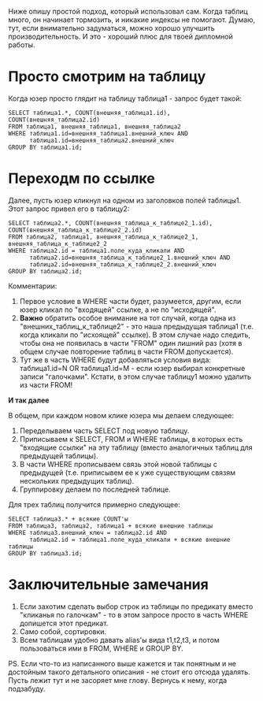 Ниже опишу простой подход, который использовал сам. Когда таблиц много, он начинает тормозить, и никакие индексы не помогают. Думаю, тут, если внимательно задуматься, можно хорошо улучшить производительность. И это - хороший плюс для твоей дипломной работы.

# Просто смотрим на таблицу #

Когда юзер просто глядит на таблицу таблица1 - запрос будет такой:
```
SELECT таблица1.*, COUNT(внешняя_таблица1.id), COUNT(внешняя_таблица2.id)
FROM таблица1, внешняя_таблица1, внешняя_таблица2
WHERE таблица1.id=внешняя_таблица1.внешний_ключ AND
      таблица1.id=внешняя_таблица2.внешний_ключ
GROUP BY таблица1.id;
```

# Переходм по ссылке #

Далее, пусть юзер кликнул на одном из заголовков полей таблицы1. Этот запрос привел его в таблицу2:

```
SELECT таблица2.*, COUNT(внешняя_таблица_к_таблице2_1.id), COUNT(внешняя_таблица_к_таблице2_2.id)
FROM таблица2, таблица1, внешняя_таблица_к_таблице2_1, внешняя_таблица_к_таблице2_2
WHERE таблица2.id = таблица1.поле_куда_кликали AND
      таблица2.id=внешняя_таблица_к_таблице2_1.внешний_ключ AND
      таблица2.id=внешняя_таблица_к_таблице2_2.внешний_ключ
GROUP BY таблица2.id;
```

Комментарии:
  1. Первое условие в WHERE части будет, разумеется, другим, если юзер кликал по "входящей" ссылке, а не по "исходящей".
  1. **Важно** обратить особое внимание на тот случай, когда одна из "внешних\_таблиц\_к\_таблице2" - это наша предыдущая таблица1 (т.е. когда кликали по "исхоящей" ссылке). В этом случае надо следить, чтобы она не появилась в части "FROM" один лишний раз (хотя в общем случае повторение таблиц в части FROM допускается).
  1. Тут же в часть WHERE будут добавляться условия вида: таблица1.id=N OR таблица1.id=M - если юзер выбирал конкретные записи "галочками". Кстати, в этом случае таблицу1 можно удалить из части FROM!

**И так далее**

В общем, при каждом новом клике юзера мы делаем следующее:
  1. Переделываем часть SELECT под новую таблицу.
  1. Приписываем к SELECT, FROM и WHERE таблицы, в которых есть "входящие ссылки" на эту таблицу (вместо аналогичных таблиц для предыдущей таблицы).
  1. В части WHERE прописываем связь этой новой таблицы с предыдущей (т.е. приписывем ее к уже существующим связям нескольких предыдущих таблиц).
  1. Группировку делаем по последней таблице.

Для трех таблиц получится примерно следующее:
```
SELECT таблица3.* + всякие COUNT'ы
FROM таблица3, таблица2, таблица1 + всякие внешние таблицы
WHERE таблица3.внешний_ключ = таблица2.id AND
      таблица2.id = таблица1.поле_куда_кликали + всякие внешние таблицы
GROUP BY таблица3.id;
```

# Заключительные замечания #
  1. Если захотим сделать выбор строк из таблицы по предикату вместо "кликанья по галочкам" - то в этом запросе просто в часть WHERE допишется этот предикат.
  1. Само собой, сортировки.
  1. Всем таблицам удобно давать alias'ы вида t1,t2,t3, и потом пользоваться ими в FROM, WHERE и GROUP BY.

PS. Если что-то из написанного выше кажется и так понятным и не достойным такого детального описания - не стоит его отсюда удалять. Пусть лежит тут и не засоряет мне глову. Вернусь к нему, когда подзабуду.
